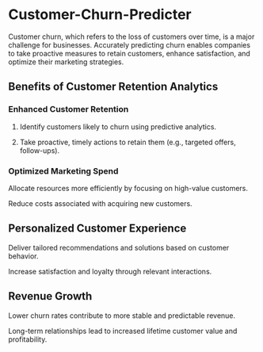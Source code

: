 # Customer-Churn-Predicter
Customer churn, which refers to the loss of customers over time, is a major challenge for businesses. Accurately predicting churn enables companies to take proactive measures to retain customers, enhance satisfaction, and optimize their marketing strategies.

## Benefits of Customer Retention Analytics
### Enhanced Customer Retention

1. Identify customers likely to churn using predictive analytics.

2. Take proactive, timely actions to retain them (e.g., targeted offers, follow-ups).

### Optimized Marketing Spend

Allocate resources more efficiently by focusing on high-value customers.

Reduce costs associated with acquiring new customers.

## Personalized Customer Experience

Deliver tailored recommendations and solutions based on customer behavior.

Increase satisfaction and loyalty through relevant interactions.

## Revenue Growth

Lower churn rates contribute to more stable and predictable revenue.

Long-term relationships lead to increased lifetime customer value and profitability.

